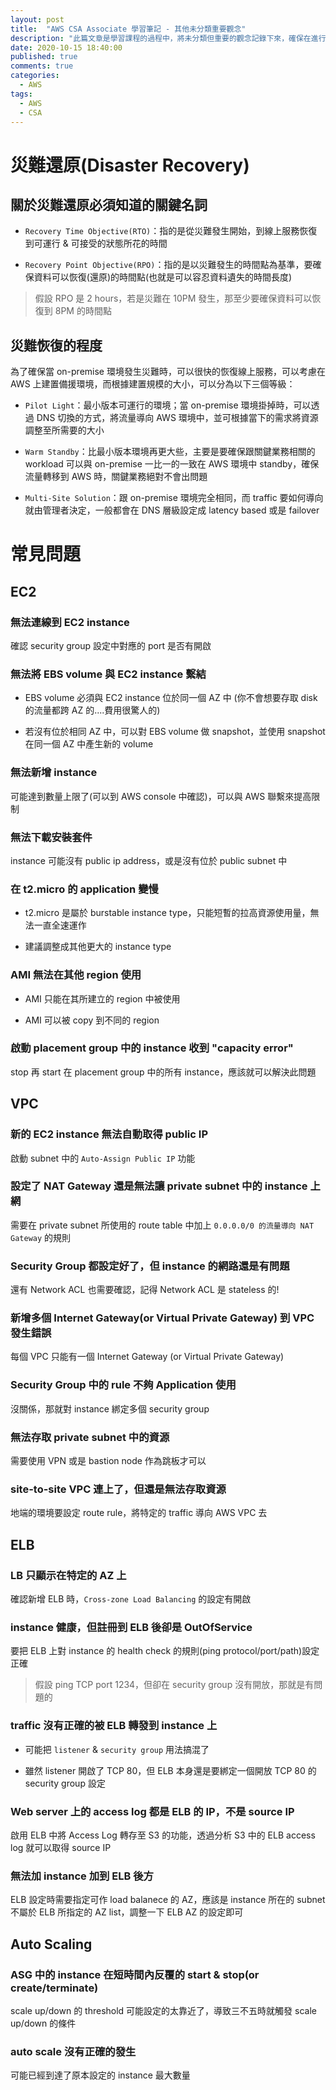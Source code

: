 ```yaml
---
layout: post
title:  "AWS CSA Associate 學習筆記 - 其他未分類重要觀念"
description: "此篇文章是學習課程的過程中，將未分類但重要的觀念記錄下來，確保在進行相關架構思考 & 規劃時不會有所遺漏；或是遇到特定狀況時有個排查的正確思路"
date: 2020-10-15 18:40:00
published: true
comments: true
categories:
  - AWS
tags:
  - AWS
  - CSA
---
```



災難還原(Disaster Recovery)
==========================

## 關於災難還原必須知道的關鍵名詞

- `Recovery Time Objective(RTO)`：指的是從災難發生開始，到線上服務恢復到可運行 & 可接受的狀態所花的時間

- `Recovery Point Objective(RPO)`：指的是以災難發生的時間點為基準，要確保資料可以恢復(還原)的時間點(也就是可以容忍資料遺失的時間長度)
> 假設 RPO 是 2 hours，若是災難在 10PM 發生，那至少要確保資料可以恢復到 8PM 的時間點

## 災難恢復的程度

為了確保當 on-premise 環境發生災難時，可以很快的恢復線上服務，可以考慮在 AWS 上建置備援環境，而根據建置規模的大小，可以分為以下三個等級：

- `Pilot Light`：最小版本可運行的環境；當 on-premise 環境掛掉時，可以透過 DNS 切換的方式，將流量導向 AWS 環境中，並可根據當下的需求將資源調整至所需要的大小

- `Warm Standby`：比最小版本環境再更大些，主要是要確保跟關鍵業務相關的 workload 可以與 on-premise 一比一的一致在 AWS 環境中 standby，確保流量轉移到 AWS 時，關鍵業務絕對不會出問題

- `Multi-Site Solution`：跟 on-premise 環境完全相同，而 traffic 要如何導向就由管理者決定，一般都會在 DNS 層級設定成 latency based 或是 failover



常見問題
=======

## EC2

### 無法連線到 EC2 instance

確認 security group 設定中對應的 port 是否有開啟

### 無法將 EBS volume 與 EC2 instance 繫結

- EBS volume 必須與 EC2 instance 位於同一個 AZ 中 (你不會想要存取 disk 的流量都跨 AZ 的....費用很驚人的)

- 若沒有位於相同 AZ 中，可以對 EBS volume 做 snapshot，並使用 snapshot 在同一個 AZ 中產生新的 volume

### 無法新增 instance

可能達到數量上限了(可以到 AWS console 中確認)，可以與 AWS 聯繫來提高限制

### 無法下載安裝套件

instance 可能沒有 public ip address，或是沒有位於 public subnet 中

### 在 t2.micro 的 application 變慢

- t2.micro 是屬於 burstable instance type，只能短暫的拉高資源使用量，無法一直全速運作

- 建議調整成其他更大的 instance type

### AMI 無法在其他 region 使用

- AMI 只能在其所建立的 region 中被使用

- AMI 可以被 copy 到不同的 region

### 啟動 placement group 中的 instance 收到 "capacity error"

stop 再 start 在 placement group 中的所有 instance，應該就可以解決此問題


## VPC

### 新的 EC2 instance 無法自動取得 public IP

啟動 subnet 中的 `Auto-Assign Public IP` 功能

### 設定了 NAT Gateway 還是無法讓 private subnet 中的 instance 上網

需要在 private subnet 所使用的 route table 中加上 `0.0.0.0/0 的流量導向 NAT Gateway` 的規則

### Security Group 都設定好了，但 instance 的網路還是有問題

還有 Network ACL 也需要確認，記得 Network ACL 是 stateless 的!

### 新增多個 Internet Gateway(or Virtual Private Gateway) 到 VPC 發生錯誤

每個 VPC 只能有一個 Internet Gateway (or Virtual Private Gateway)

### Security Group 中的 rule 不夠 Application 使用

沒關係，那就對 instance 綁定多個 security group

### 無法存取 private subnet 中的資源

需要使用 VPN 或是 bastion node 作為跳板才可以

### site-to-site VPC 連上了，但還是無法存取資源

地端的環境要設定 route rule，將特定的 traffic 導向 AWS VPC 去


## ELB

### LB 只顯示在特定的 AZ 上

確認新增 ELB 時，`Cross-zone Load Balancing` 的設定有開啟

### instance 健康，但註冊到 ELB 後卻是 OutOfService

要把 ELB 上對 instance 的 health check 的規則(ping protocol/port/path)設定正確
> 假設 ping TCP port 1234，但卻在 security group 沒有開放，那就是有問題的

### traffic 沒有正確的被 ELB 轉發到 instance 上

- 可能把 `listener` & `security group` 用法搞混了

- 雖然 listener 開啟了 TCP 80，但 ELB 本身還是要綁定一個開放 TCP 80 的 security group 設定

### Web server 上的 access log 都是 ELB 的 IP，不是 source IP

啟用 ELB 中將 Access Log 轉存至 S3 的功能，透過分析 S3 中的 ELB access log 就可以取得 source IP

### 無法加 instance 加到 ELB 後方

ELB 設定時需要指定可作 load balanece 的 AZ，應該是 instance 所在的 subnet 不屬於 ELB 所指定的 AZ list，調整一下 ELB AZ 的設定即可


## Auto Scaling

### ASG 中的 instance 在短時間內反覆的 start & stop(or create/terminate)

scale up/down 的 threshold 可能設定的太靠近了，導致三不五時就觸發 scale up/down 的條件

### auto scale 沒有正確的發生

可能已經到達了原本設定的 instance 最大數量